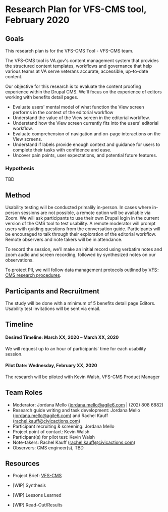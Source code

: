 # Research Plan for VFS-CMS tool, February 2020

## Goals
This research plan is for the VFS-CMS Tool - VFS-CMS team.

The VFS-CMS tool is VA.gov's content management system that provides the structured content templates, workflows and governance that help various teams at VA serve veterans accurate, accessible, up-to-date content.

Our objective for this research is to evaluate the content proofing experience within the Drupal CMS. We'll focus on the experience of editors working with benefits detail pages. 
* Evaluate users' mental model of what function the View screen performs in the context of the editorial workflow
* Understand the value of the View screen in the editorial workflow.
* Understand how the View screen currently fits into the users' editorial workflow.
* Evaluate comprehension of navigation and on-page interactions on the View screens.
* Understand if labels provide enough context and guidance for users to complete their tasks with confidence and ease.
* Uncover pain points, user expectations, and potential future features.


### Hypothesis
TBD

## Method	
Usability testing will be conducted primalily in-person. In cases where in-person sessions are not possible, a remote option will be available via Zoom. We will ask participants to use their own Drupal login in the current version of the CMS tool to test usability. A remote moderator will prompt users with guiding questions from the conversation guide. Participants will be encouraged to talk through their exploration of the editorial workflow. Remote observers and note takers will be in attendance.

To record the session, we'll make an initial record using verbatim notes and zoom audio and screen recording, followed by synthesized notes on our observations.

To protect PII, we will follow data management protocols outlined by [VFS-CMS research procedures](https://github.com/department-of-veterans-affairs/va.gov-team/tree/master/platform/cms/authoring-experience/research/research-procedures).

## Participants and Recruitment	
The study will be done with a minimum of 5 benefits detail page Editors.
Usability test invitations will be sent via email. 

## Timeline

#### Desired Timeline: March XX, 2020 – March XX, 2020
We will request up to an hour of participants' time for each usability session.

#### Pilot Date: Wednesday, February XX, 2020
The research will be piloted with Kevin Walsh, VFS-CMS Product Manager 

## Team Roles 	
- Moderator: Jordana Mello (jordana.mello@agile6.com | (202) 808 6882)
- Research guide writing and task development: Jordana Mello (jordana.mello@agile6.com) and Rachel Kauff (rachel.kauff@civicactions.com)
- Participant recruiting & screening:	Jordana Mello
- Project point of contact:	Kevin Walsh
- Participant(s) for pilot test: Kevin Walsh
- Note-takers: Rachel Kauff (rachel.kauff@civicactions.com)
- Observers: CMS engineer(s), TBD 

## Resources	
* Project Brief: [VFS-CMS](https://github.com/department-of-veterans-affairs/va.gov-team/tree/master/platform/cms)

* [WIP] Synthesis	

* [WIP] Lessons Learned

* [WIP] Read-Out/Results
